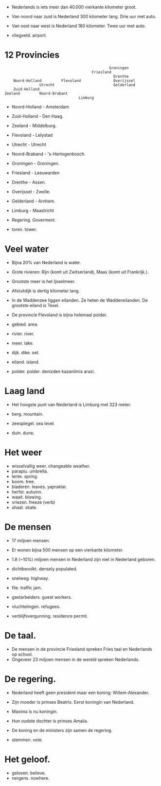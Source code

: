 - Nederlands is iets meer dan 40.000 vierkante kilometer groot.
- Van noord naar zuid is Nederland 300 kilometer lang. Drie uur met auto.
- Van oost naar west is Nederland 180 kilometer. Twee uur met auto.

- vliegveld. airport.


# 12 Provincies

```
                                                Groningen
                                        Friesland
                                                  Drenthe
    Noord-Holland         Flevoland               Overijssel
                Utrecht                           Gelderland
    Zuid-Holland
Zeeland         Noord-Brabant
                                  Limburg
```

- Noord-Holland - Amsterdam
- Zuid-Holland - Den Haag.
- Zeeland - Middelburg.
- Flevoland - Lelystad
- Utrecht - Utrecht
- Noord-Braband - 's-Hertogenbosch.
- Groningen - Groningen.
- Friesland - Leeuwarden
- Drenthe - Assen.
- Overijssel - Zwolle.
- Gelderland - Arnhem.
- Limburg - Maastricht

- Regering. Goverment.
- toren. tower.

# Veel water
- Bijna 20% van Nederland is water.
- Grote rivieren: Rijn (komt uit Zwitserland), Maas (komt uit Frankrijk.).
- Grootste meer is het Ijsselmeer.
- Afsluitdijk is dertig kilometer lang.
- In de Waddenzee liggen eilanden. Ze heten de Waddeneilanden. De grootste eiland is Texel.
- De provincie Flevoland is bijna helemaal polder.

- gebied. area.
- rivier. river.
- meer. lake.
- dijk. dike. set.
- eiland. island.
- polder. polder. denizden kazanilmis arazi.

# Laag land
- Het hoogste punt van Nederland is Limburg met 323 meter.

- berg. mountain.
- zeespiegel. sea level.
- duin. dune.


# Het weer
- wisselvallig weer. changeable weather.
- paraplu. umbrella.
- lente. spring.
- boom. tree.
- bladeren. leaves. yapraklar.
- herfst. autumn.
- waait. blowing.
- vriezen. freeze (verb)
- shaat. skate.

# De mensen
- 17 miljoen mensen.
- Er wonen bijna 500 mensen op een vierkante kilometer.
- 1.8 (~10%) miljoen mensen in Nederland zijn niet in Nederland geboren.

- dichtbevolkt. densely populated.
- snelweg. highway.
- file. traffic jam.       
- gastarbeiders. guest workers.
- vluchtelingen. refugees.
- verblijfsvergunning. residence permit.

# De taal.
- De mensen in de provincie Friesland spreken Fries taal en Nederlands op school.
- Ongeveer 23 miljoen mensen in de wereld spreken Nederlands.

# De regering.
- Nederland heeft geen president maar een koning: Willem-Alexander.
- Zijn moeder is prinses Beatrix. Eerst koningin van Nederland.
- Maxima is nu koningin.
- Hun oudste dochter is prinses Amalia.
- De koning en de ministers zijn samen de regering.

- stemmen. vote.

# Het geloof.
- geloven. believe.
- nergens. nowhere.
